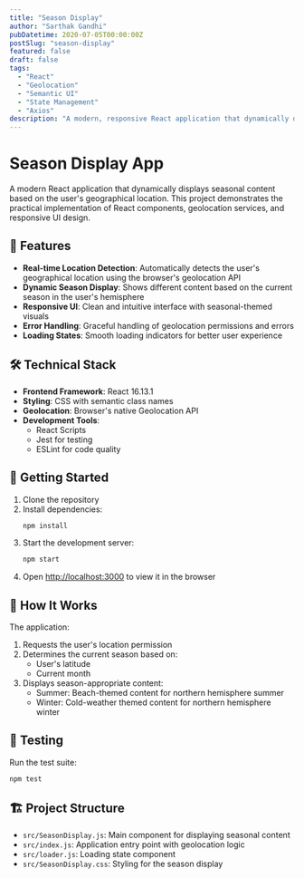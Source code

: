 ```yaml
---
title: "Season Display"
author: "Sarthak Gandhi"
pubDatetime: 2020-07-05T00:00:00Z
postSlug: "season-display"
featured: false
draft: false
tags:
  - "React"
  - "Geolocation"
  - "Semantic UI"
  - "State Management"
  - "Axios"
description: "A modern, responsive React application that dynamically displays seasonal content based on the user's geographical location."
---
```


# Season Display App

A modern React application that dynamically displays seasonal content based on the user's geographical location. This project demonstrates the practical implementation of React components, geolocation services, and responsive UI design.

## 🌟 Features

- **Real-time Location Detection**: Automatically detects the user's geographical location using the browser's geolocation API
- **Dynamic Season Display**: Shows different content based on the current season in the user's hemisphere
- **Responsive UI**: Clean and intuitive interface with seasonal-themed visuals
- **Error Handling**: Graceful handling of geolocation permissions and errors
- **Loading States**: Smooth loading indicators for better user experience

## 🛠️ Technical Stack

- **Frontend Framework**: React 16.13.1
- **Styling**: CSS with semantic class names
- **Geolocation**: Browser's native Geolocation API
- **Development Tools**:
  - React Scripts
  - Jest for testing
  - ESLint for code quality

## 🚀 Getting Started

1. Clone the repository
2. Install dependencies:
   ```bash
   npm install
   ```
3. Start the development server:
   ```bash
   npm start
   ```
4. Open [http://localhost:3000](http://localhost:3000) to view it in the browser

## 📱 How It Works

The application:

1. Requests the user's location permission
2. Determines the current season based on:
   - User's latitude
   - Current month
3. Displays season-appropriate content:
   - Summer: Beach-themed content for northern hemisphere summer
   - Winter: Cold-weather themed content for northern hemisphere winter

## 🧪 Testing

Run the test suite:

```bash
npm test
```

## 🏗️ Project Structure

- `src/SeasonDisplay.js`: Main component for displaying seasonal content
- `src/index.js`: Application entry point with geolocation logic
- `src/loader.js`: Loading state component
- `src/SeasonDisplay.css`: Styling for the season display
